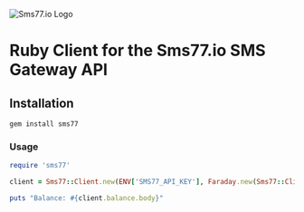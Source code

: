 ![Sms77.io Logo](https://www.sms77.io/wp-content/uploads/2019/07/sms77-Logo-400x79.png "Sms77.io Logo")

# Ruby Client for the Sms77.io SMS Gateway API

## Installation

```gem install sms77```

### Usage

```ruby
require 'sms77'

client = Sms77::Client.new(ENV['SMS77_API_KEY'], Faraday.new(Sms77::Client::BASE_URI))

puts "Balance: #{client.balance.body}"
```